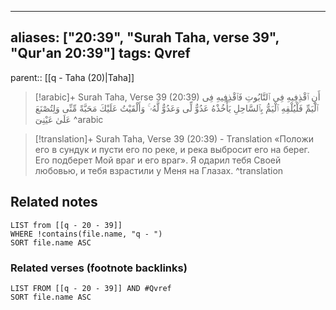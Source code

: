
---
aliases: ["20:39", "Surah Taha, verse 39", "Qur'an 20:39"]
tags: Qvref
---

parent:: [[q - Taha (20)|Taha]]

> [!arabic]+ Surah Taha, Verse 39 (20:39)
> <span class="quran-arabic">أَنِ ٱقْذِفِيهِ فِى ٱلتَّابُوتِ فَٱقْذِفِيهِ فِى ٱلْيَمِّ فَلْيُلْقِهِ ٱلْيَمُّ بِٱلسَّاحِلِ يَأْخُذْهُ عَدُوٌّ لِّى وَعَدُوٌّ لَّهُۥ ۚ وَأَلْقَيْتُ عَلَيْكَ مَحَبَّةً مِّنِّى وَلِتُصْنَعَ عَلَىٰ عَيْنِىٓ</span>
^arabic

> [!translation]+ Surah Taha, Verse 39 (20:39) - Translation
> «Положи его в сундук и пусти его по реке, и река выбросит его на берег. Его подберет Мой враг и его враг». Я одарил тебя Своей любовью, и тебя взрастили у Меня на Глазах.
^translation



## Related notes
```dataview
LIST from [[q - 20 - 39]]
WHERE !contains(file.name, "q - ")
SORT file.name ASC
```

### Related verses (footnote backlinks)
```dataview
LIST FROM [[q - 20 - 39]] AND #Qvref
SORT file.name ASC
```

